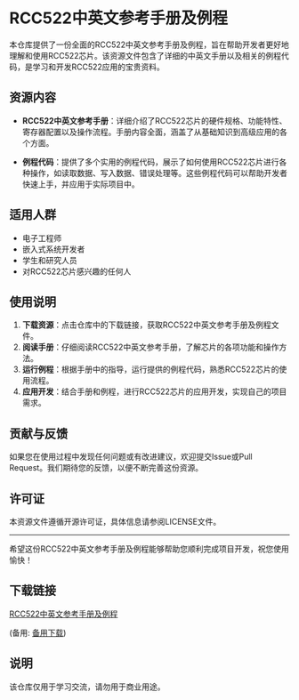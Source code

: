# RCC522中英文参考手册及例程

本仓库提供了一份全面的RCC522中英文参考手册及例程，旨在帮助开发者更好地理解和使用RCC522芯片。该资源文件包含了详细的中英文手册以及相关的例程代码，是学习和开发RCC522应用的宝贵资料。

## 资源内容

- **RCC522中英文参考手册**：详细介绍了RCC522芯片的硬件规格、功能特性、寄存器配置以及操作流程。手册内容全面，涵盖了从基础知识到高级应用的各个方面。
  
- **例程代码**：提供了多个实用的例程代码，展示了如何使用RCC522芯片进行各种操作，如读取数据、写入数据、错误处理等。这些例程代码可以帮助开发者快速上手，并应用于实际项目中。

## 适用人群

- 电子工程师
- 嵌入式系统开发者
- 学生和研究人员
- 对RCC522芯片感兴趣的任何人

## 使用说明

1. **下载资源**：点击仓库中的下载链接，获取RCC522中英文参考手册及例程文件。
2. **阅读手册**：仔细阅读RCC522中英文参考手册，了解芯片的各项功能和操作方法。
3. **运行例程**：根据手册中的指导，运行提供的例程代码，熟悉RCC522芯片的使用流程。
4. **应用开发**：结合手册和例程，进行RCC522芯片的应用开发，实现自己的项目需求。

## 贡献与反馈

如果您在使用过程中发现任何问题或有改进建议，欢迎提交Issue或Pull Request。我们期待您的反馈，以便不断完善这份资源。

## 许可证

本资源文件遵循开源许可证，具体信息请参阅LICENSE文件。

---

希望这份RCC522中英文参考手册及例程能够帮助您顺利完成项目开发，祝您使用愉快！

## 下载链接
[RCC522中英文参考手册及例程](https://pan.quark.cn/s/94b06c01c723) 

(备用: [备用下载](https://pan.baidu.com/s/10-0fVWcEdNIUh3IF1zKiCg?pwd=1234))

## 说明

该仓库仅用于学习交流，请勿用于商业用途。
